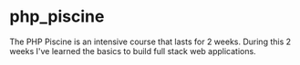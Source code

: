 # php_piscine
The PHP Piscine is an intensive course that lasts for 2 weeks. During this 2 weeks I've learned the basics to build full stack web applications.
